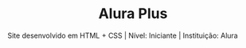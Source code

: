 <h1 align="center">Alura Plus</h1>
<p>Site desenvolvido em HTML + CSS | Nível: Iniciante | Instituição: Alura</p>
